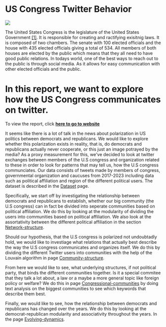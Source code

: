 # US Congress Twitter Behavior

![](/static/images/us-congress.jpeg)

The United States Congress is the legislature of the United States Government [[1]](https://en.wikipedia.org/wiki/United_States_Congress). It is responsible for creating and ractifying exisitnig laws. It is composed of two chambers. The senate with 100 elected officials and the house with 435 elected officials giving a total of 534. All members of both houses are elected by the public which means that they all need to have good public relations. In todays world, one of the best ways to reach out to the public is through social media. As it allows for easy communication with other elected officials and the public. 



# In this report, we want to explore how the US Congress communicates on twitter.

To view the report, click [**here to go to website**](https://christian-kento-rasmussen.github.io/US-Congress-Twitter-Behavior)

It seems like there is a lot of talk in the news about polarization in US politics between democrats and republicans. We would like to explore whether this polarization exists in reality, that is, do democrats and republicans actually never cooperate, or this just an image potrayed by the media?
As a proxy measurement for this, we've decided to look at twitter exchanges between members of the U.S congress and organization related to these in order to look for patterns that may tell us, how the U.S congress communciates. Our data consists of tweets made by members of congress, governmental organization and caucuses from 2017-2023 including data such as political affiliation and region of the different political users. The dataset is described in the [Dataset](https://christian-kento-rasmussen.github.io/US-Congress-Twitter-Behavior/data-description) page.

Specifically, we start off by investigating the relationship between democrats and republicans to establish, whether our big community (the U.S congress) can in fact be divided into seperate communities based on political affiliation. We do this by looking at the modularity of dividing the users into communities based on political affiliation. We also look at the assortativity between the different political affiliation in the section [Network-structure](https://christian-kento-rasmussen.github.io/US-Congress-Twitter-Behavior/network-structure).

Should our hypothesis, that the U.S congress is polarized not undoubtadly hold, we would like to investiage what relations that actually best describe the way the U.S congress communicates and organizes itself. We do this by dividing the different Twitter users into communities with the help of the Louvain algorithm in page [Community-structure](https://christian-kento-rasmussen.github.io/US-Congress-Twitter-Behavior/community-structure). 

From here we would like to see, what underlying structures, if not political party, that binds the different communities together. Is it a special commitee that they talk a lot about, a law or a maybe a more general topic like foreign policy or welfare? We do this in page  [Congressional-communities](https://christian-kento-rasmussen.github.io/US-Congress-Twitter-Behavior/congressional-communities) by doing text analysis on the biggest communities to see which keywords that describe them best. 

Finally, we would like to see, how the relationship between democrats and republicans has changed over the years. We do this by looking at the democrat-republican modularity and associativity throughout the years. In the page [Evolving-dynamics](https://christian-kento-rasmussen.github.io/US-Congress-Twitter-Behavior/evolving-dynamics).

